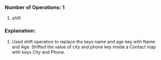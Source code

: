 ### Number of Operations: 1

1. shift

### Explanation:

1. Used shift operation to replace the keys name and age key with Name and Age. Shifted the value of city and phone key inside a Contact map with keys City and Phone.
